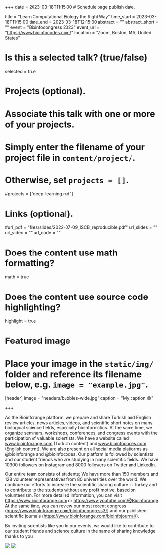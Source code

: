 +++
date = 2023-03-18T11:15:00  # Schedule page publish date.

title = "Learn Computational Biology the Right Way"
time_start = 2023-03-18T11:15:00
time_end = 2023-03-18T12:15:00
abstract = ""
abstract_short = ""
event = "Bioinfocongress 2023"
event_url = "https://www.bioinfocodes.com/"
location = "Zoom, Boston, MA, United States"

# Is this a selected talk? (true/false)
selected = true

# Projects (optional).
#   Associate this talk with one or more of your projects.
#   Simply enter the filename of your project file in `content/project/`.
#   Otherwise, set `projects = []`.
#projects = ["deep-learning.md"]

# Links (optional).
#url_pdf = "files/slides/2022-07-09_ISCB_reproducible.pdf"
url_slides = ""
url_video = ""
url_code = ""

# Does the content use math formatting?
math = true

# Does the content use source code highlighting?
highlight = true

# Featured image
# Place your image in the `static/img/` folder and reference its filename below, e.g. `image = "example.jpg"`.
[header]
image = "headers/bubbles-wide.jpg"
caption = "My caption :smile:"

+++

As the Bioinforange platform, we prepare and share Turkish and English review articles, news articles, videos, and scientific short notes on many biological science fields, especially bioinformatics. At the same time, we organize seminars, workshops, conferences, and congress events with the participation of valuable scientists. We have a website called www.bioinforange.com (Turkish content) and www.bioinfocodes.com (English content). We are also present on all social media platforms as @bioinforange and @bioinfocodes. Our platform is followed by scientists and our student friends who are studying in many scientific fields. We have 10300 followers on Instagram and 8000 followers on Twitter and LinkedIn.

Our entire team consists of students; We have more than 150 members and 128 volunteer representatives from 80 universities over the world. We continue our efforts to increase the scientific sharing culture in Turkey and to contribute to the students without any profit motive, based on volunteerism. For more detailed information, you can visit https://www.bioinforange.com or https://www.youtube.com/@Bioinforange. At the same time, you can review our most recent congress (https://www.bioinforange.com/bioinfocongress3/) and our published scientific journals (https://www.bioinforange.com/bioinfojournal/).


By inviting scientists like you to our events, we would like to contribute to our student friends and science culture in the name of sharing knowledge thanks to you.

![](/img/bioinfocongress.png)
![](/img/bioinfocongress2.jpeg)
